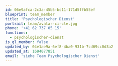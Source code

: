 ```yaml
---
id: 06e9afca-2c3a-45b5-bc11-171d5ffb55ef
blueprint: team_member
title: 'Psychologischer Dienst'
portrait: team/avatar-circle.jpg
phone: '+41 62 737 05 15'
functions:
  - psychologischer-dienst
is_gl_member: false
updated_by: 04e1ae9a-6ef8-4ba0-931b-7cd69cc0d3a2
updated_at: 1694077851
email: 'siehe Team Psychologischer Dienst'
---
```

